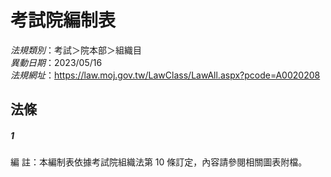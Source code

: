 # 考試院編制表

*法規類別*：考試＞院本部＞組織目  
*異動日期*：2023/05/16  
*法規網址*：https://law.moj.gov.tw/LawClass/LawAll.aspx?pcode=A0020208



## 法條
##### 1
編      註：本編制表依據考試院組織法第 10 條訂定，內容請參閱相關圖表附檔。


